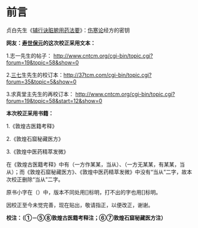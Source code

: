 # 前言 



贞白先生《[辅行诀脏腑用药法要](http://www.zysj.com.cn/lilunshuji/fuxingjuezangfuyongyaofayao/index.html)》：[伤寒论](http://www.zysj.com.cn/lilunshuji/shanghanlun/index.html)经方的密钥 

**网友：[寿世保元](http://www.zysj.com.cn/lilunshuji/shoushibaoyuan/index.html)的这次校正采用文本：** 

1.志一先生的帖子： http://www.cntcm.org/cgi-bin/topic.cgi?forum=19&topic=58&show=0 

2.[三七](http://www.zysj.com.cn%2Fzhongyaocai/yaocai_s/sanqi.html)生先生的校订本：http://37tcm.com/cgi-bin/topic.cgi?forum=35&topic=5&show=0 

3.求真堂主先生的再校订本： http://www.cntcm.org/cgi-bin/topic.cgi?forum=19&topic=58&start=12&show=0 

**本次校正采用书籍：** 

1.《敦煌古医籍考释》 

2.《敦煌石窟秘藏医方》 

3.《敦煌中医药精萃发微》 

在《敦煌古医籍考释》中有（一方作某某，当从）、（一方无某某，有某某，当从）；而《敦煌石窟秘藏医方》、《敦煌中医药精萃发微》中没有“当从”二字，故本次校正删除“当从”二字。

 原书小字在（）中，版本不同处用[]标明，打不出的字也用[]标明。 

因校正至今未觉完善，现在贴出，敬请指正，以便改正，谢谢。 

**校注：（①－⑤⑧敦煌古医籍考释注；⑥⑦敦煌石窟秘藏医方注）**